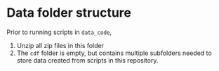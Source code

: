 # Data folder structure

Prior to running scripts in `data_code`, 

1) Unzip all zip files in this folder
2) The `cdf` folder is empty, but contains multiple subfolders needed to store data created from scripts in this repository.